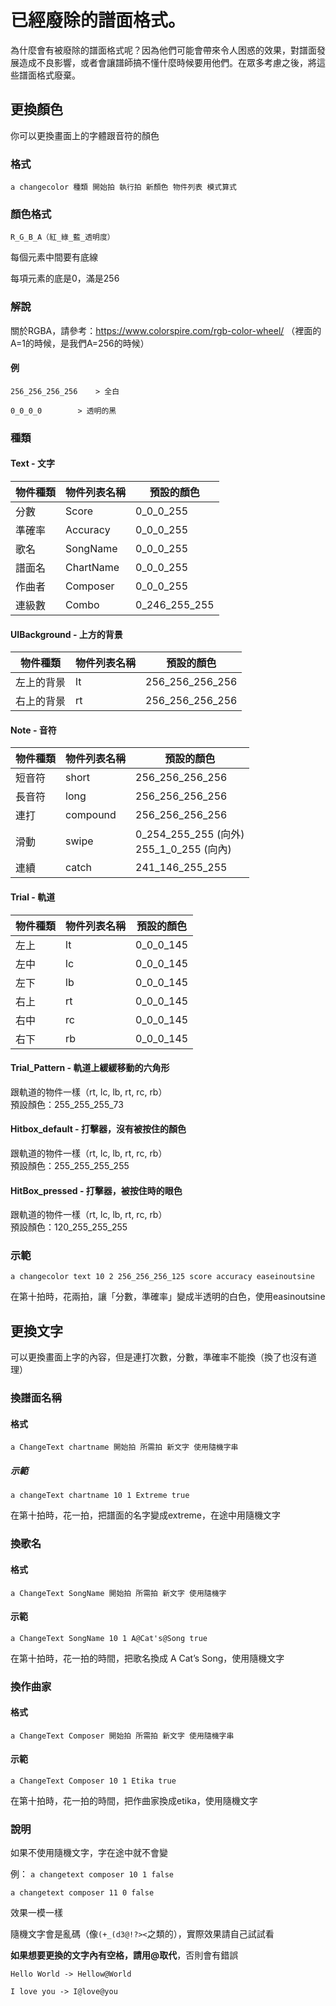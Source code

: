# 已經廢除的譜面格式。
為什麼會有被廢除的譜面格式呢？因為他們可能會帶來令人困惑的效果，對譜面發展造成不良影響，或者會讓譜師搞不懂什麼時候要用他們。在眾多考慮之後，將這些譜面格式廢棄。

## 更換顏色
你可以更換畫面上的字體跟音符的顏色

### 格式
```
a changecolor 種類 開始拍 執行拍 新顏色 物件列表 模式算式
```

### 顏色格式
`R_G_B_A（紅_綠_藍_透明度）`

每個元素中間要有底線

每項元素的底是0，滿是256

### 解說
關於RGBA，請參考：https://www.colorspire.com/rgb-color-wheel/
（裡面的A=1的時候，是我們A=256的時候）

#### 例
`256_256_256_256	> 全白`

`0_0_0_0		> 透明的黑`


### 種類
#### Text - 文字
物件種類 | 物件列表名稱 | 預設的顏色
------------ | ------------- | -------------
分數 | Score | 0_0_0_255
準確率 | Accuracy | 0_0_0_255
歌名 | SongName | 0_0_0_255
譜面名	| ChartName | 0_0_0_255
作曲者 | Composer | 0_0_0_255
連級數 | Combo | 0_246_255_255

#### UIBackground - 上方的背景
物件種類 | 物件列表名稱 | 預設的顏色
------------ | ------------- | -------------
左上的背景 | lt | 256_256_256_256
右上的背景 | rt |  256_256_256_256

#### Note - 音符
物件種類 | 物件列表名稱 | 預設的顏色
------------ | ------------- | -------------
短音符 | short |  256_256_256_256
長音符 | long |  256_256_256_256
連打 | compound |  256_256_256_256
滑動 | swipe |  0_254_255_255 (向外) <br> 255_1_0_255 (向內)
連續 | catch |  241_146_255_255

#### Trial - 軌道
物件種類 | 物件列表名稱 | 預設的顏色
------------ | ------------- | -------------
左上 | lt | 0_0_0_145
左中 | lc | 0_0_0_145
左下 | lb | 0_0_0_145
右上 | rt | 0_0_0_145
右中 | rc | 0_0_0_145
右下 | rb | 0_0_0_145

#### Trial_Pattern - 軌道上緩緩移動的六角形
跟軌道的物件一樣（rt, lc, lb, rt, rc, rb）<br>
預設顏色：255_255_255_73


#### Hitbox_default - 打擊器，沒有被按住的顏色
跟軌道的物件一樣（rt, lc, lb, rt, rc, rb）<br>
預設顏色：255_255_255_255

#### HitBox_pressed - 打擊器，被按住時的眼色
跟軌道的物件一樣（rt, lc, lb, rt, rc, rb）<br>
預設顏色：120_255_255_255

### 示範
```
a changecolor text 10 2 256_256_256_125 score accuracy easeinoutsine
```
在第十拍時，花兩拍，讓「分數，準確率」變成半透明的白色，使用easinoutsine

## 更換文字
可以更換畫面上字的內容，但是連打次數，分數，準確率不能換（換了也沒有道理）

### 換譜面名稱
#### 格式
```
a ChangeText chartname 開始拍 所需拍 新文字 使用隨機字串
```
#####  示範
```
a changeText chartname 10 1 Extreme true
```
在第十拍時，花一拍，把譜面的名字變成extreme，在途中用隨機文字

### 換歌名
#### 格式
```
a ChangeText SongName 開始拍 所需拍 新文字 使用隨機字
```
#### 示範
```
a ChangeText SongName 10 1 A@Cat's@Song true
```
在第十拍時，花一拍的時間，把歌名換成 A Cat’s Song，使用隨機文字

### 換作曲家
#### 格式
```
a ChangeText Composer 開始拍 所需拍 新文字 使用隨機字串
```
#### 示範
```
a ChangeText Composer 10 1 Etika true
```
在第十拍時，花一拍的時間，把作曲家換成etika，使用隨機文字

### 說明
如果不使用隨機文字，字在途中就不會變

例：
`a changetext composer 10 1 false`

`a changetext composer 11 0 false`

效果一模一樣

隨機文字會是亂碼（像`(+_(d3@!?><`之類的），實際效果請自己試試看

**如果想要更換的文字內有空格，請用@取代**，否則會有錯誤

`Hello World -> Hellow@World`

`I love you -> I@love@you`
